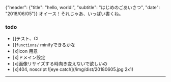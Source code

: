 {"header": {"title": "hello, world!", "subtitle": "はじめのごあいさつ", "date": "2018/06/05"}}
オイース！それじゃあ、いっぱい書くね。

### todo
- []テスト、CI
- []`functions/` minifyできるかな
- [x]icon 用意
- [x]ドメイン設定
- [x]画像リサイズする時向き変えないで欲しいの
- [x]404, noscript
![eye catch](/img/dist/20180605.jpg 2x1)

---